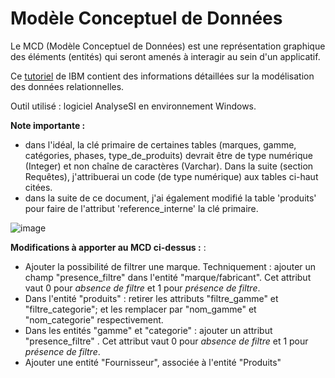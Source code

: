 # Modèle Conceptuel de Données

Le MCD (Modèle Conceptuel de Données) est une représentation graphique des éléments (entités) qui seront amenés à interagir au sein d'un applicatif.

Ce [tutoriel](https://www.ibm.com/fr-fr/topics/data-modeling) de IBM contient des informations détaillées sur la modélisation des données relationnelles.

Outil utilisé : logiciel AnalyseSI en environnement Windows.

__Note importante :__ 
- dans l'idéal, la clé primaire de certaines tables (marques, gamme, catégories, phases, type_de_produits) devrait être de type numérique (Integer) et non chaîne de caractères (Varchar). Dans la suite (section Requêtes), j'attribuerai un code (de type numérique) aux tables ci-haut citées.
- dans la suite de ce document, j'ai également modifié la table 'produits' pour faire de l'attribut 'reference_interne' la clé primaire.

![image](https://github.com/user-attachments/assets/68b36bde-e7e0-48f1-8239-3a451e505845)

__Modifications à apporter au MCD ci-dessus :__ : 

- Ajouter la possibilité de filtrer une marque.
Techniquement : ajouter un champ "presence_filtre" dans l'entité "marque/fabricant".
Cet attribut vaut 0 pour _absence de filtre_ et 1 pour _présence de filtre_.
- Dans l'entité "produits" : retirer les attributs "filtre_gamme" et "filtre_categorie"; et les remplacer par "nom_gamme" et "nom_categorie" respectivement.
- Dans les entités "gamme" et "categorie" : ajouter un attribut "presence_filtre" .
Cet attribut vaut 0 pour _absence de filtre_ et 1 pour _présence de filtre_.
- Ajouter une entité "Fournisseur", associée à l'entité "Produits"
